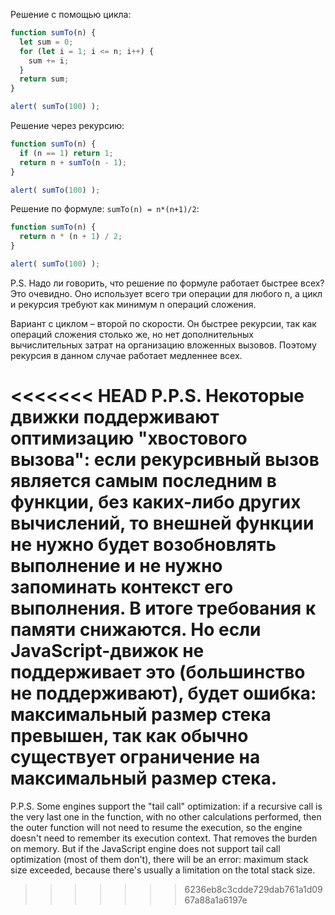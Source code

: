 
Решение с помощью цикла:

```js run
function sumTo(n) {
  let sum = 0;
  for (let i = 1; i <= n; i++) {
    sum += i;
  }
  return sum;
}

alert( sumTo(100) );
```

Решение через рекурсию:

```js run
function sumTo(n) {
  if (n == 1) return 1;
  return n + sumTo(n - 1);
}

alert( sumTo(100) );
```

Решение по формуле: `sumTo(n) = n*(n+1)/2`:

```js run
function sumTo(n) {
  return n * (n + 1) / 2;
}

alert( sumTo(100) );
```

P.S. Надо ли говорить, что решение по формуле работает быстрее всех? Это очевидно. Оно использует всего три операции для любого n, а цикл и рекурсия требуют как минимум n операций сложения.

Вариант с циклом – второй по скорости. Он быстрее рекурсии, так как операций сложения столько же, но нет дополнительных вычислительных затрат на организацию вложенных вызовов. Поэтому рекурсия в данном случае работает медленнее всех.

<<<<<<< HEAD
P.P.S. Некоторые движки поддерживают оптимизацию "хвостового вызова": если рекурсивный вызов является самым последним в функции, без каких-либо других вычислений, то внешней функции не нужно будет возобновлять выполнение и не нужно запоминать контекст его выполнения. В итоге требования к памяти снижаются. Но если JavaScript-движок не поддерживает это (большинство не поддерживают), будет ошибка: максимальный размер стека превышен, так как обычно существует ограничение на максимальный размер стека.
=======
P.P.S. Some engines support the "tail call" optimization: if a recursive call is the very last one in the function, with no other calculations performed, then the outer function will not need to resume the execution, so the engine doesn't need to remember its execution context. That removes the burden on memory. But if the JavaScript engine does not support tail call optimization (most of them don't), there will be an error: maximum stack size exceeded, because there's usually a limitation on the total stack size.
>>>>>>> 6236eb8c3cdde729dab761a1d0967a88a1a6197e
